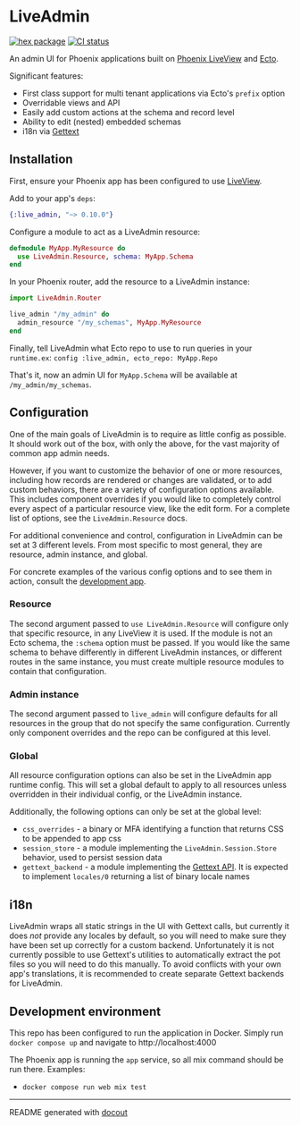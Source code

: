 <!-- This README was generated with docout (https://github.com/tfwright/docout). Edits should be made to the formatter instead of this file, other changes will be overridden on compile. -->

# LiveAdmin

[![hex package](https://img.shields.io/hexpm/v/live_admin.svg)](https://hex.pm/packages/live_admin)
[![CI status](https://github.com/tfwright/live_admin/workflows/CI/badge.svg)](https://github.com/tfwright/live_admin/actions)

An admin UI for Phoenix applications built on [Phoenix LiveView](https://github.com/phoenixframework/phoenix_live_view) and [Ecto](https://github.com/elixir-ecto/ecto/).

Significant features:

* First class support for multi tenant applications via Ecto's `prefix` option
* Overridable views and API
* Easily add custom actions at the schema and record level
* Ability to edit (nested) embedded schemas
* i18n via [Gettext](elixir-gettext/gettext)

## Installation

First, ensure your Phoenix app has been configured to use [LiveView](https://hexdocs.pm/phoenix_live_view/installation.html).

Add to your app's `deps`:

```elixir
{:live_admin, "~> 0.10.0"}
```

Configure a module to act as a LiveAdmin resource:

```elixir
defmodule MyApp.MyResource do
  use LiveAdmin.Resource, schema: MyApp.Schema
end
```

In your Phoenix router, add the resource to a LiveAdmin instance:

```elixir
import LiveAdmin.Router

live_admin "/my_admin" do
  admin_resource "/my_schemas", MyApp.MyResource
end
```

Finally, tell LiveAdmin what Ecto repo to use to run queries in your `runtime.ex`: `config :live_admin, ecto_repo: MyApp.Repo`

That's it, now an admin UI for `MyApp.Schema` will be available at `/my_admin/my_schemas`.

## Configuration

One of the main goals of LiveAdmin is to require as little config as possible.
It should work out of the box, with only the above, for the vast majority of common
app admin needs.

However, if you want to customize the behavior of one or more resources, including how records
are rendered or changes are validated, or to add custom behaviors, there are a variety of configuration options
available. This includes component overrides if you would like to completely control
every aspect of a particular resource view, like the edit form. For a complete list of options, see the `LiveAdmin.Resource` docs.

For additional convenience and control, configuration in LiveAdmin can be set at 3 different levels.
From most specific to most general, they are resource, admin instance, and global.

For concrete examples of the various config options and to see them in action, consult the [development app](#development-environment).

### Resource

The second argument passed to `use LiveAdmin.Resource` will configure only that specific resource,
in any LiveView it is used. If the module is not an Ecto schema, the `:schema` option must be passed.
If you would like the same schema to behave differently in different LiveAdmin instances, or different
routes in the same instance, you must create multiple resource modules to contain that configuration.

### Admin instance

The second argument passed to `live_admin` will configure defaults for all resources in the group
that do not specify the same configuration. Currently only component overrides and the repo can be
configured at this level.

### Global

All resource configuration options can also be set in the LiveAdmin app runtime config. This will set a global
default to apply to all resources unless overridden in their individual config, or the LiveAdmin instance.

Additionally, the following options can only be set at the global level:

* `css_overrides` - a binary or MFA identifying a function that returns CSS to be appended to app css
* `session_store` - a module implementing the `LiveAdmin.Session.Store` behavior, used to persist session data
* `gettext_backend` - a module implementing the [Gettext API](https://hexdocs.pm/gettext/Gettext.html#module-gettext-api). It is expected to implement `locales/0` returning a list of binary locale names

## i18n

LiveAdmin wraps all static strings in the UI with Gettext calls, but currently it does *not* provide any locales by default, so you will need
to make sure they have been set up correctly for a custom backend. Unfortunately it is not currently possible to use
Gettext's utilities to automatically extract the pot files so you will need to do this manually.
To avoid conflicts with your own app's translations, it is recommended to create separate Gettext backends for LiveAdmin.

## Development environment

This repo has been configured to run the application in Docker. Simply run `docker compose up` and navigate to http://localhost:4000

The Phoenix app is running the `app` service, so all mix command should be run there. Examples:

* `docker compose run web mix test`

---

README generated with [docout](https://github.com/tfwright/docout)
